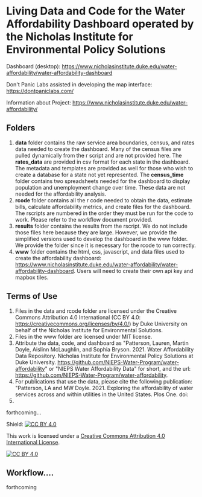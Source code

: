 # Living Data and Code for the Water Affordability Dashboard operated by the Nicholas Institute for Environmental Policy Solutions

Dashboard (desktop): https://www.nicholasinstitute.duke.edu/water-affordability/water-affordability-dashboard

Don't Panic Labs assisted in developing the map interface: https://dontpaniclabs.com/

Information about Project: https://www.nicholasinstitute.duke.edu/water-affordability/

## Folders

1. **data** folder contains the raw service area boundaries, census, and rates data needed to create the dashboard. Many of the census files are pulled dynamically from the r script and are not provided here. The **rates_data** are provided in csv format for each state in the dashboard. The metadata and templates are provided as well for those who wish to create a database for a state not yet represented. The **census_time** folder contains two spreadsheets needed for the dashboard to display population and unemployment change over time. These data are not needed for the affordability analysis.
3. **rcode** folder contains all the r code needed to obtain the data, estimate bills, calculate affordability metrics, and create files for the dashboard. The rscripts are numbered in the order they must be run for the code to work. Please refer to the workflow document provided.
4. **results** folder contains the results from the rscript. We do not include those files here because they are large. However, we provide the simplified versions used to develop the dashboard in the www folder. We provide the folder since it is necessary for the rcode to run correctly.
5. **www** folder contains the html, css, javascript, and data files used to create the affordability dashboard: https://www.nicholasinstitute.duke.edu/water-affordability/water-affordability-dashboard. Users will need to create their own api key and mapbox tiles.


## Terms of Use
1. Files in the data and rcode folder are licensed under the Creative Commons Attribution 4.0 International (CC BY 4.0: https://creativecommons.org/licenses/by/4.0/) by Duke University on behalf of the Nicholas Institute for Environmental Solutions.
2. Files in the www folder are licensed under MIT license.
3. Attribute the data, code, and dashboard as "Patterson, Lauren, Martin Doyle, Aislinn McLaughlin, and Sophia Bryson. 2021. Water Affordability Data Repository. Nicholas Institute for Environmental Policy Solutions at Duke University. https://github.com/NIEPS-Water-Program/water-affordability" or "NIEPS Water Affordability Data" for short, and the url: https://github.com/NIEPS-Water-Program/water-affordability.
4. For publications that use the data, please cite the following publication: "Patterson, LA and MW Doyle. 2021. Exploring the affordability of water services across and within utilities in the United States. Plos One. doi: 
5. 

forthcoming...

Shield: [![CC BY 4.0][cc-by-shield]][cc-by]

This work is licensed under a
[Creative Commons Attribution 4.0 International License][cc-by].

[![CC BY 4.0][cc-by-image]][cc-by]

[cc-by]: http://creativecommons.org/licenses/by/4.0/
[cc-by-image]: https://i.creativecommons.org/l/by/4.0/88x31.png
[cc-by-shield]: https://img.shields.io/badge/License-CC%20BY%204.0-lightgrey.svg


## Workflow....
forthcoming
